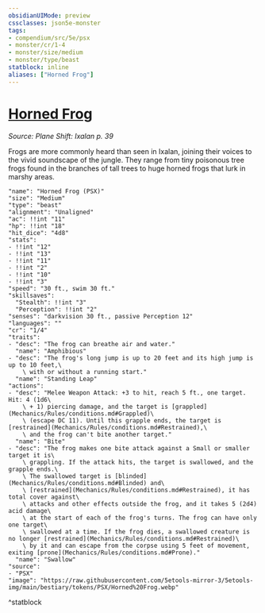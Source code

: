 ```yaml
---
obsidianUIMode: preview
cssclasses: json5e-monster
tags:
- compendium/src/5e/psx
- monster/cr/1-4
- monster/size/medium
- monster/type/beast
statblock: inline
aliases: ["Horned Frog"]
---
```

# [Horned Frog](Mechanics\bestiary\beast/horned-frog-psx.md)
*Source: Plane Shift: Ixalan p. 39*  

Frogs are more commonly heard than seen in Ixalan, joining their voices to the vivid soundscape of the jungle. They range from tiny poisonous tree frogs found in the branches of tall trees to huge horned frogs that lurk in marshy areas.

```statblock
"name": "Horned Frog (PSX)"
"size": "Medium"
"type": "beast"
"alignment": "Unaligned"
"ac": !!int "11"
"hp": !!int "18"
"hit_dice": "4d8"
"stats":
- !!int "12"
- !!int "13"
- !!int "11"
- !!int "2"
- !!int "10"
- !!int "3"
"speed": "30 ft., swim 30 ft."
"skillsaves":
  "Stealth": !!int "3"
  "Perception": !!int "2"
"senses": "darkvision 30 ft., passive Perception 12"
"languages": ""
"cr": "1/4"
"traits":
- "desc": "The frog can breathe air and water."
  "name": "Amphibious"
- "desc": "The frog's long jump is up to 20 feet and its high jump is up to 10 feet,\
    \ with or without a running start."
  "name": "Standing Leap"
"actions":
- "desc": "Melee Weapon Attack: +3 to hit, reach 5 ft., one target. Hit: 4 (1d6\
    \ + 1) piercing damage, and the target is [grappled](Mechanics/Rules/conditions.md#Grappled)\
    \ (escape DC 11). Until this grapple ends, the target is [restrained](Mechanics/Rules/conditions.md#Restrained),\
    \ and the frog can't bite another target."
  "name": "Bite"
- "desc": "The frog makes one bite attack against a Small or smaller target it is\
    \ grappling. If the attack hits, the target is swallowed, and the grapple ends.\
    \ The swallowed target is [blinded](Mechanics/Rules/conditions.md#Blinded) and\
    \ [restrained](Mechanics/Rules/conditions.md#Restrained), it has total cover against\
    \ attacks and other effects outside the frog, and it takes 5 (2d4) acid damage\
    \ at the start of each of the frog's turns. The frog can have only one target\
    \ swallowed at a time. If the frog dies, a swallowed creature is no longer [restrained](Mechanics/Rules/conditions.md#Restrained)\
    \ by it and can escape from the corpse using 5 feet of movement, exiting [prone](Mechanics/Rules/conditions.md#Prone)."
  "name": "Swallow"
"source":
- "PSX"
"image": "https://raw.githubusercontent.com/5etools-mirror-3/5etools-img/main/bestiary/tokens/PSX/Horned%20Frog.webp"
```
^statblock